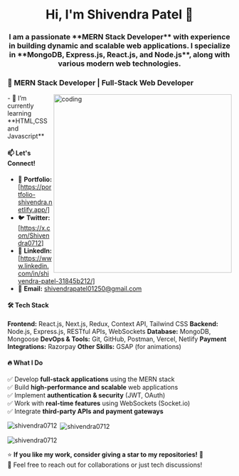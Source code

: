 <h1 align="center"> Hi, I'm Shivendra Patel 👋</h1>
<h3 align="center">I am a passionate **MERN Stack Developer** with experience in building dynamic and scalable web applications. I specialize in **MongoDB, Express.js, React.js, and Node.js**, along with various modern web technologies.</h3>

### 🚀 MERN Stack Developer | Full-Stack Web Developer 

<img align="right" alt="coding" width="400" src="https://user-images.githubusercontent.com/55389276/140866485-8fb1c876-9a8f-4d6a-98dc-08c4981eaf70.gif">
- 🌱 I’m currently learning **HTML,CSS and Javascript**

#### 📫 Let's Connect!


- 🔗 **Portfolio:** [https://portfolio-shivendra.netlify.app/]
- 🐦 **Twitter:** [https://x.com/Shivendra0712]
- 💼 **LinkedIn:** [https://www.linkedin.com/in/shivendra-patel-31845b212/]
- 📧 **Email:** shivendrapatel01250@gmail.com





#### 🛠 Tech Stack

 **Frontend:** React.js, Next.js, Redux, Context API, Tailwind CSS
 **Backend:** Node.js, Express.js, RESTful APIs, WebSockets
 **Database:** MongoDB, Mongoose
 **DevOps & Tools:** Git, GitHub, Postman, Vercel, Netlify
 **Payment Integrations:** Razorpay
 **Other Skills:** GSAP (for animations)


#### 🔥 What I Do

✅ Develop **full-stack applications** using the MERN stack  
✅ Build **high-performance and scalable** web applications  
✅ Implement **authentication & security** (JWT, OAuth)  
✅ Work with **real-time features** using WebSockets (Socket.io)  
✅ Integrate **third-party APIs and payment gateways** 

<p><img align="left" src="https://github-readme-stats.vercel.app/api/top-langs?username=shivendra0712&show_icons=true&locale=en&layout=compact" alt="shivendra0712" /></p>

<p>&nbsp;<img align="center" src="https://github-readme-stats.vercel.app/api?username=shivendra0712&show_icons=true&locale=en" alt="shivendra0712" /></p>

<p><img align="center" src="https://github-readme-streak-stats.herokuapp.com/?user=shivendra0712&" alt="shivendra0712" /></p>


⭐ **If you like my work, consider giving a star to my repositories!** 🚀  
💬 Feel free to reach out for collaborations or just tech discussions!
